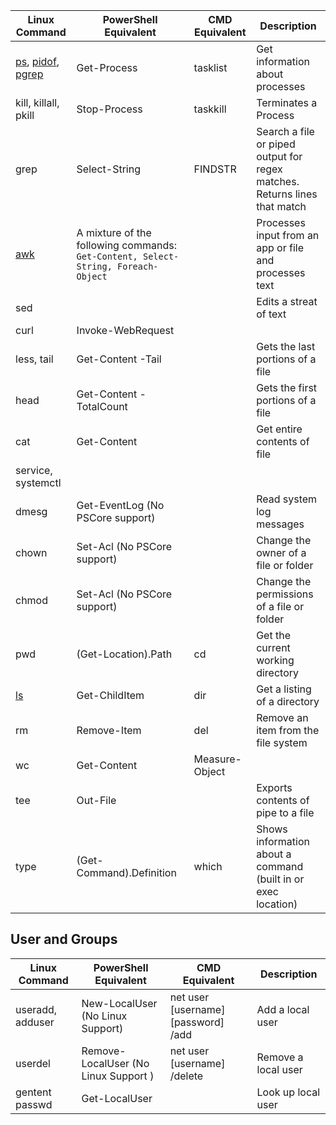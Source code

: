 | Linux Command | PowerShell Equivalent | CMD Equivalent | Description |
| ---- | ---- | ---- | ---- |
| [ps](./processes.md#ps), [pidof](./processes.md#pidof), [pgrep](./processes.md#pgrep) | Get-Process | tasklist | Get information about processes | Process Info |
| kill, killall, pkill | Stop-Process | taskkill |  Terminates a Process |
| grep | Select-String | FINDSTR | Search a file or piped output for regex matches. Returns lines that match |
| [awk](./awk.md) | A mixture of the following commands: `Get-Content, Select-String, Foreach-Object` | | Processes input from an app or file and processes text |
| sed | | | Edits a streat of text |
| curl | Invoke-WebRequest | | |
| less, tail | Get-Content -Tail | | Gets the last portions of a file |
| head | Get-Content -TotalCount | | Gets the first portions of a file |
| cat | Get-Content | | Get entire contents of file |
| service, systemctl | | | |
| dmesg | Get-EventLog (No PSCore support) | | Read system log messages |
| chown | Set-Acl (No PSCore support) | | Change the owner of a file or folder |
| chmod | Set-Acl (No PSCore support) | | Change the permissions of a file or folder |
| pwd | (Get-Location).Path | cd | Get the current working directory |
| [ls](./ls.md) | Get-ChildItem | dir | Get a listing of a directory |
| rm | Remove-Item | del | Remove an item from the file system |
| wc | Get-Content | Measure-Object | <!-- no clue --> | Counts words and lines.. why?? |
| tee | Out-File | <!-- Not certain --> | Exports contents of pipe to a file |
| type | (Get-Command).Definition | which | Shows information about a command (built in or exec location) |

## User and Groups

| Linux Command | PowerShell Equivalent | CMD Equivalent | Description |
| ---- | ---- | ---- | ---- |
| useradd, adduser | New-LocalUser (No Linux Support) | net user [username] [password] /add | Add a local user |
| userdel | Remove-LocalUser (No Linux Support ) | net user [username] /delete | Remove a local user |
| gentent passwd | Get-LocalUser | | Look up local user | 
